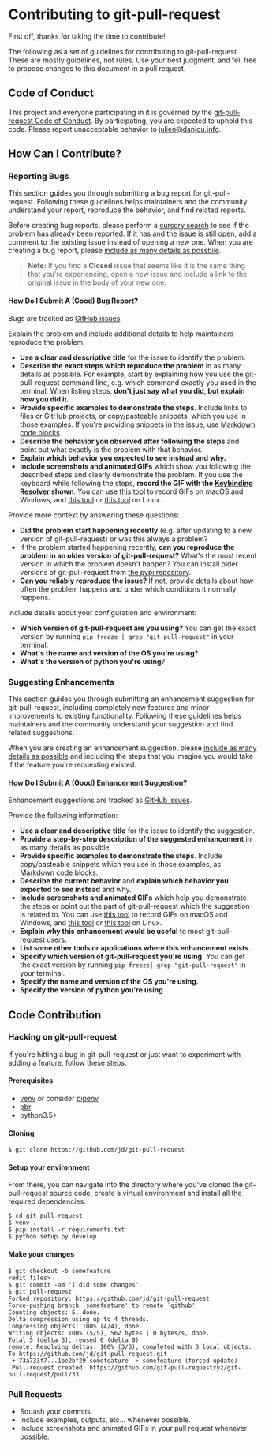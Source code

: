 # Contributing to git-pull-request

First off, thanks for taking the time to contribute!

The following as a set of guidelines for contributing to git-pull-request.
These are mostly guidelines, not rules. Use your best judgment, and fell
free to propose changes to this document in a pull request.

## Code of Conduct

This project and everyone participating in it is governed
by the [git-pull-request Code of Conduct](CODE_OF_CONDUCT.md).
By participating, you are expected to uphold this code.
Please report unacceptable behavior to [julien@danjou.info](mailto:julien@danjou.info).

## How Can I Contribute?

### Reporting Bugs

This section guides you through submitting a bug report for git-pull-request.
Following these guidelines helps maintainers and the community
understand your report, reproduce the behavior, and find related reports.

Before creating bug reports, please perform a
[cursory search](https://github.com/jd/git-pull-request/issues?q=is%3Aissue%20is%3Aopen%20)
to see if the problem has already been reported.
If it has and the issue is still open, add a comment to
the existing issue instead of opening a new one.
When you are creating a bug report, please [include as many details as possbile](#how-do-i-submit-a-good-bug-report).

> **Note:** If you find a **Closed** issue that seems like it is the same thing that you're experiencing, open a new issue and include a link to the original issue in the body of your new one.

#### How Do I Submit A (Good) Bug Report?

Bugs are tracked as [GitHub issues](https://guides.github.com/features/issues/).

Explain the problem and include additional details to help maintainers reproduce the problem:

* **Use a clear and descriptive title** for the issue to identify the problem.
* **Describe the exact steps which reproduce the problem** in as many details as possible. For example, start by explaining how you use the git-pull-request command line, e.g. which command exactly you used in the terminal. When listing steps, **don't just say what you did, but explain how you did it**.
* **Provide specific examples to demonstrate the steps**. Include links to files or GitHub projects, or copy/pasteable snippets, which you use in those examples. If you're providing snippets in the issue, use [Markdown code blocks](https://help.github.com/articles/markdown-basics/#multiple-lines).
* **Describe the behavior you observed after following the steps** and point out what exactly is the problem with that behavior.
* **Explain which behavior you expected to see instead and why.**
* **Include screenshots and animated GIFs** which show you following the described steps and clearly demonstrate the problem. If you use the keyboard while following the steps, **record the GIF with the [Keybinding Resolver](https://github.com/atom/keybinding-resolver) shown**. You can use [this tool](https://www.cockos.com/licecap/) to record GIFs on macOS and Windows, and [this tool](https://github.com/colinkeenan/silentcast) or [this tool](https://github.com/GNOME/byzanz) on Linux.


Provide more context by answering these questions:

* **Did the problem start happening recently** (e.g. after updating to a new version of git-pull-request) or was this always a problem?
* If the problem started happening recently, **can you reproduce the problem in an older version of git-pull-request?** What's the most recent version in which the problem doesn't happen? You can install older versions of git-pull-request from [the pypi repository](https://pypi.python.org/pypi/git-pull-request/).
* **Can you reliably reproduce the issue?** If not, provide details about how often the problem happens and under which conditions it normally happens.

Include details about your configuration and environment:

* **Which version of git-pull-request are you using?** You can get the exact version by running `pip freeze | grep "git-pull-request"` in your terminal.
* **What's the name and version of the OS you're using**?
* **What's the version of python you're using**?

### Suggesting Enhancements

This section guides you through submitting an enhancement suggestion for git-pull-request, including completely new features and minor improvements to existing functionality. Following these guidelines helps maintainers and the community understand your suggestion and find related suggestions.

When you are creating an enhancement suggestion, please [include as many details as possible](#how-do-i-submit-a-good-enhancement-suggestion) and including the steps that you imagine you would take if the feature you're requesting existed.

#### How Do I Submit A (Good) Enhancement Suggestion?

Enhancement suggestions are tracked as [GitHub issues](https://guides.github.com/features/issues/).

Provide the following information:

* **Use a clear and descriptive title** for the issue to identify the suggestion.
* **Provide a step-by-step description of the suggested enhancement** in as many details as possible.
* **Provide specific examples to demonstrate the steps**. Include copy/pasteable snippets which you use in those examples, as [Markdown code blocks](https://help.github.com/articles/markdown-basics/#multiple-lines).
* **Describe the current behavior** and **explain which behavior you expected to see instead** and why.
* **Include screenshots and animated GIFs** which help you demonstrate the steps or point out the part of git-pull-request which the suggestion is related to. You can use [this tool](https://www.cockos.com/licecap/) to record GIFs on macOS and Windows, and [this tool](https://github.com/colinkeenan/silentcast) or [this tool](https://github.com/GNOME/byzanz) on Linux.
* **Explain why this enhancement would be useful** to most git-pull-request users.
* **List some other tools or applications where this enhancement exists.**
* **Specify which version of git-pull-request you're using.** You can get the exact version by running `pip freeze| grep "git-pull-request"` in your terminal.
* **Specify the name and version of the OS you're using.**
* **Specify the version of python you're using**

## Code Contribution

### Hacking on git-pull-request

If you're hitting a bug in git-pull-request or just want to experiment with adding a feature, follow these steps.

#### Prerequisites

- [venv](https://docs.python.org/3/library/venv.html) or consider [pipenv](https://github.com/kennethreitz/pipenv)
- [pbr](https://docs.openstack.org/pbr/latest/)
- python3.5+

#### Cloning

``` command-line
$ git clone https://github.com/jd/git-pull-request
```

#### Setup your environment

From there, you can navigate into the directory where you've cloned the git-pull-request source code, create a virtual environment and install all the required dependencies:

``` command-line
$ cd git-pull-request
$ venv .
$ pip install -r requirements.txt
$ python setup.py develop
```

#### Make your changes

``` command-line
$ git checkout -b somefeature
<edit files>
$ git commit -am 'I did some changes'
$ git pull-request
Forked repository: https://github.com/jd/git-pull-request
Force-pushing branch `somefeature' to remote `github'
Counting objects: 5, done.
Delta compression using up to 4 threads.
Compressing objects: 100% (4/4), done.
Writing objects: 100% (5/5), 562 bytes | 0 bytes/s, done.
Total 5 (delta 3), reused 0 (delta 0)
remote: Resolving deltas: 100% (3/3), completed with 3 local objects.
To https://github.com/jd/git-pull-request.git
 + 73a733f7...1be2bf29 somefeature -> somefeature (forced update)
 Pull-request created: https://github.com/git-pull-requestxyz/git-pull-request/pull/33
```

### Pull Requests

* Squash your commits.
* Include examples, outputs, etc... whenever possible.
* Include screenshots and animated GIFs in your pull request whenever possible.
